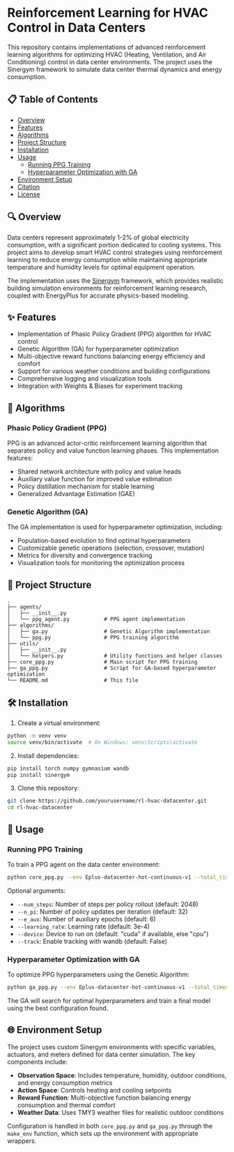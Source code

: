 # Reinforcement Learning for HVAC Control in Data Centers

This repository contains implementations of advanced reinforcement learning algorithms for optimizing HVAC (Heating, Ventilation, and Air Conditioning) control in data center environments. The project uses the Sinergym framework to simulate data center thermal dynamics and energy consumption.

## 📋 Table of Contents

- [Overview](#overview)
- [Features](#features)
- [Algorithms](#algorithms)
- [Project Structure](#project-structure)
- [Installation](#installation)
- [Usage](#usage)
  - [Running PPG Training](#running-ppg-training)
  - [Hyperparameter Optimization with GA](#hyperparameter-optimization-with-ga)
- [Environment Setup](#environment-setup)
- [Citation](#citation)
- [License](#license)

## 🔍 Overview

Data centers represent approximately 1-2% of global electricity consumption, with a significant portion dedicated to cooling systems. This project aims to develop smart HVAC control strategies using reinforcement learning to reduce energy consumption while maintaining appropriate temperature and humidity levels for optimal equipment operation.

The implementation uses the [Sinergym](https://github.com/ugr-sail/sinergym) framework, which provides realistic building simulation environments for reinforcement learning research, coupled with EnergyPlus for accurate physics-based modeling.

## ✨ Features

- Implementation of Phasic Policy Gradient (PPG) algorithm for HVAC control
- Genetic Algorithm (GA) for hyperparameter optimization
- Multi-objective reward functions balancing energy efficiency and comfort
- Support for various weather conditions and building configurations
- Comprehensive logging and visualization tools
- Integration with Weights & Biases for experiment tracking

## 🧠 Algorithms

### Phasic Policy Gradient (PPG)

PPG is an advanced actor-critic reinforcement learning algorithm that separates policy and value function learning phases. This implementation features:

- Shared network architecture with policy and value heads
- Auxiliary value function for improved value estimation
- Policy distillation mechanism for stable learning
- Generalized Advantage Estimation (GAE)

### Genetic Algorithm (GA)

The GA implementation is used for hyperparameter optimization, including:

- Population-based evolution to find optimal hyperparameters
- Customizable genetic operations (selection, crossover, mutation)
- Metrics for diversity and convergence tracking
- Visualization tools for monitoring the optimization process

## 📂 Project Structure

```
.
├── agents/
│   ├── __init__.py
│   └── ppg_agent.py           # PPG agent implementation
├── algorithms/
│   ├── ga.py                  # Genetic Algorithm implementation
│   └── ppg.py                 # PPG training algorithm
├── utils/
│   ├── __init__.py
│   └── helpers.py             # Utility functions and helper classes
├── core_ppg.py                # Main script for PPG training
├── ga_ppg.py                  # Script for GA-based hyperparameter optimization
└── README.md                  # This file
```

## 🛠️ Installation

1. Create a virtual environment:

```bash
python -m venv venv
source venv/bin/activate  # On Windows: venv\Scripts\activate
```

2. Install dependencies:

```bash
pip install torch numpy gymnasium wandb
pip install sinergym
```

3. Clone this repository:

```bash
git clone https://github.com/yourusername/rl-hvac-datacenter.git
cd rl-hvac-datacenter
```

## 🚀 Usage

### Running PPG Training

To train a PPG agent on the data center environment:

```bash
python core_ppg.py --env Eplus-datacenter-hot-continuous-v1 --total_timesteps 100000
```

Optional arguments:
- `--num_steps`: Number of steps per policy rollout (default: 2048)
- `--n_pi`: Number of policy updates per iteration (default: 32)
- `--e_aux`: Number of auxiliary epochs (default: 6)
- `--learning_rate`: Learning rate (default: 3e-4)
- `--device`: Device to run on (default: "cuda" if available, else "cpu")
- `--track`: Enable tracking with wandb (default: False)

### Hyperparameter Optimization with GA

To optimize PPG hyperparameters using the Genetic Algorithm:

```bash
python ga_ppg.py --env Eplus-datacenter-hot-continuous-v1 --total_timesteps 50000
```

The GA will search for optimal hyperparameters and train a final model using the best configuration found.

## 🌐 Environment Setup

The project uses custom Sinergym environments with specific variables, actuators, and meters defined for data center simulation. The key components include:

- **Observation Space**: Includes temperature, humidity, outdoor conditions, and energy consumption metrics
- **Action Space**: Controls heating and cooling setpoints
- **Reward Function**: Multi-objective function balancing energy consumption and thermal comfort
- **Weather Data**: Uses TMY3 weather files for realistic outdoor conditions

Configuration is handled in both `core_ppg.py` and `ga_ppg.py` through the `make_env` function, which sets up the environment with appropriate wrappers.
